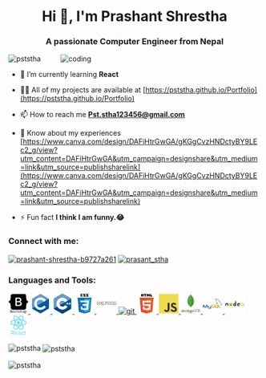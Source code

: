 <h1 align="center">Hi 👋, I'm Prashant Shrestha</h1>
<h3 align="center">A passionate Computer Engineer from Nepal</h3>

<img align = "right" alt = "coding" width = "400" src = "https://camo.githubusercontent.com/40165a147c3dcea0fa1db780bb533fc5f98546ccfb9d5d05ddb2f429277f5348/68747470733a2f2f616e616c7974696373696e6469616d61672e636f6d2f77702d636f6e74656e742f75706c6f6164732f323031382f31322f646576656c6f7065722d6472696262626c652e676966">

<p align="left"> <img src="https://komarev.com/ghpvc/?username=pststha&label=Profile%20views&color=0e75b6&style=flat" alt="pststha" /> </p>

- 🌱 I’m currently learning **React**

- 👨‍💻 All of my projects are available at [https://pststha.github.io/Portfolio](https://pststha.github.io/Portfolio)

- 📫 How to reach me **Pst.stha123456@gmail.com**

- 📄 Know about my experiences [https://www.canva.com/design/DAFiHtrGwGA/gKGgCvzHNDctyBY9LEc2_g/view?utm_content=DAFiHtrGwGA&utm_campaign=designshare&utm_medium=link&utm_source=publishsharelink](https://www.canva.com/design/DAFiHtrGwGA/gKGgCvzHNDctyBY9LEc2_g/view?utm_content=DAFiHtrGwGA&utm_campaign=designshare&utm_medium=link&utm_source=publishsharelink)

- ⚡ Fun fact **I think I am funny.😂**

<h3 align="left">Connect with me:</h3>
<p align="left">
<a href="https://linkedin.com/in/prashant-shrestha-b9727a261" target="blank"><img align="center" src="https://raw.githubusercontent.com/rahuldkjain/github-profile-readme-generator/master/src/images/icons/Social/linked-in-alt.svg" alt="prashant-shrestha-b9727a261" height="30" width="40" /></a>
<a href="https://instagram.com/prasant_stha" target="blank"><img align="center" src="https://raw.githubusercontent.com/rahuldkjain/github-profile-readme-generator/master/src/images/icons/Social/instagram.svg" alt="prasant_stha" height="30" width="40" /></a>
</p>

<h3 align="left">Languages and Tools:</h3>
<p align="left"> <a href="https://getbootstrap.com" target="_blank" rel="noreferrer"> <img src="https://raw.githubusercontent.com/devicons/devicon/master/icons/bootstrap/bootstrap-plain-wordmark.svg" alt="bootstrap" width="40" height="40"/> </a> <a href="https://www.cprogramming.com/" target="_blank" rel="noreferrer"> <img src="https://raw.githubusercontent.com/devicons/devicon/master/icons/c/c-original.svg" alt="c" width="40" height="40"/> </a> <a href="https://www.w3schools.com/cpp/" target="_blank" rel="noreferrer"> <img src="https://raw.githubusercontent.com/devicons/devicon/master/icons/cplusplus/cplusplus-original.svg" alt="cplusplus" width="40" height="40"/> </a> <a href="https://www.w3schools.com/css/" target="_blank" rel="noreferrer"> <img src="https://raw.githubusercontent.com/devicons/devicon/master/icons/css3/css3-original-wordmark.svg" alt="css3" width="40" height="40"/> </a> <a href="https://expressjs.com" target="_blank" rel="noreferrer"> <img src="https://raw.githubusercontent.com/devicons/devicon/master/icons/express/express-original-wordmark.svg" alt="express" width="40" height="40"/> </a> <a href="https://git-scm.com/" target="_blank" rel="noreferrer"> <img src="https://www.vectorlogo.zone/logos/git-scm/git-scm-icon.svg" alt="git" width="40" height="40"/> </a> <a href="https://www.w3.org/html/" target="_blank" rel="noreferrer"> <img src="https://raw.githubusercontent.com/devicons/devicon/master/icons/html5/html5-original-wordmark.svg" alt="html5" width="40" height="40"/> </a> <a href="https://developer.mozilla.org/en-US/docs/Web/JavaScript" target="_blank" rel="noreferrer"> <img src="https://raw.githubusercontent.com/devicons/devicon/master/icons/javascript/javascript-original.svg" alt="javascript" width="40" height="40"/> </a> <a href="https://www.mongodb.com/" target="_blank" rel="noreferrer"> <img src="https://raw.githubusercontent.com/devicons/devicon/master/icons/mongodb/mongodb-original-wordmark.svg" alt="mongodb" width="40" height="40"/> </a> <a href="https://www.mysql.com/" target="_blank" rel="noreferrer"> <img src="https://raw.githubusercontent.com/devicons/devicon/master/icons/mysql/mysql-original-wordmark.svg" alt="mysql" width="40" height="40"/> </a> <a href="https://nodejs.org" target="_blank" rel="noreferrer"> <img src="https://raw.githubusercontent.com/devicons/devicon/master/icons/nodejs/nodejs-original-wordmark.svg" alt="nodejs" width="40" height="40"/> </a> <a href="https://reactjs.org/" target="_blank" rel="noreferrer"> <img src="https://raw.githubusercontent.com/devicons/devicon/master/icons/react/react-original-wordmark.svg" alt="react" width="40" height="40"/> </a> </p>

<p><img align="left" src="https://github-readme-stats.vercel.app/api/top-langs?username=pststha&show_icons=true&locale=en&layout=compact" alt="pststha" /></p>

<p>&nbsp;<img align="center" src="https://github-readme-stats.vercel.app/api?username=pststha&show_icons=true&locale=en" alt="pststha" /></p>

<p><img align="center" src="https://github-readme-streak-stats.herokuapp.com/?user=pststha&" alt="pststha" /></p>
